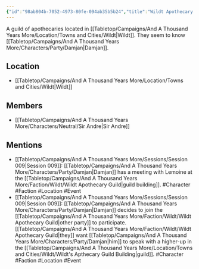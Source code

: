 ```yaml
---
{"id":"98ab804b-7052-4973-80fe-094ab35b5b24","title":"Wildt Apothecary Guild","description":"A guild of apothecaries located in Wildt. They seem to know Damjan.","publish":true,"date_created":"Sunday, July 2nd 2023, 2:35:46 pm","date_modified":"Wednesday, April 10th 2024, 8:54:56 pm","cssclasses":["mado-heading"],"path":"Tabletop/Campaigns/And A Thousand Years More/Faction/Wildt/Wildt Apothecary Guild.md","permalink":"/tabletop/campaigns/and-a-thousand-years-more/faction/wildt/wildt-apothecary-guild/","PassFrontmatter":true}
---
```



A guild of apothecaries located in [[Tabletop/Campaigns/And A Thousand Years More/Location/Towns and Cities/Wildt\|Wildt]]. They seem to know [[Tabletop/Campaigns/And A Thousand Years More/Characters/Party/Damjan\|Damjan]].

## Location

- [[Tabletop/Campaigns/And A Thousand Years More/Location/Towns and Cities/Wildt\|Wildt]]

## Members

- [[Tabletop/Campaigns/And A Thousand Years More/Characters/Neutral/Sir Andre\|Sir Andre]]

## Mentions

- [[Tabletop/Campaigns/And A Thousand Years More/Sessions/Session 009\|Session 009]]: [[Tabletop/Campaigns/And A Thousand Years More/Characters/Party/Damjan\|Damjan]] has a meeting with Lemoine at the [[Tabletop/Campaigns/And A Thousand Years More/Faction/Wildt/Wildt Apothecary Guild\|guild building]]. #Character #Faction #Location #Event
- [[Tabletop/Campaigns/And A Thousand Years More/Sessions/Session 009\|Session 009]]: [[Tabletop/Campaigns/And A Thousand Years More/Characters/Party/Damjan\|Damjan]] decides to join the [[Tabletop/Campaigns/And A Thousand Years More/Faction/Wildt/Wildt Apothecary Guild\|other party]] to participate. [[Tabletop/Campaigns/And A Thousand Years More/Faction/Wildt/Wildt Apothecary Guild\|they]] want [[Tabletop/Campaigns/And A Thousand Years More/Characters/Party/Damjan\|him]] to speak with a higher-up in the [[Tabletop/Campaigns/And A Thousand Years More/Location/Towns and Cities/Wildt/Wildt's Apthecary Guild Building\|guild]]. #Character #Faction #Location #Event

